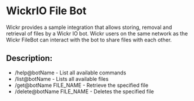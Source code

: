 # WickrIO File Bot

Wickr provides a sample integration that allows storing, removal and retrieval of files by a Wickr IO bot. Wickr users on the same network as the Wickr FileBot can interact with the bot to share files with each other.

## Description:
* /help@botName - List all available commands
* /list@botName - Lists all available files
* /get@botName FILE_NAME - Retrieve the specified file
* /delete@botName FILE_NAME - Deletes the specified file
